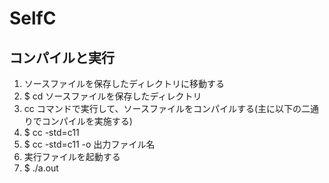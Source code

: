# SelfC

## コンパイルと実行
1. ソースファイルを保存したディレクトリに移動する
  1. $ cd ソースファイルを保存したディレクトリ
2. cc コマンドで実行して、ソースファイルをコンパイルする(主に以下の二通りでコンパイルを実施する)
  1. $ cc -std=c11
  2. $ cc -std=c11 -o 出力ファイル名
3. 実行ファイルを起動する
  1. $ ./a.out